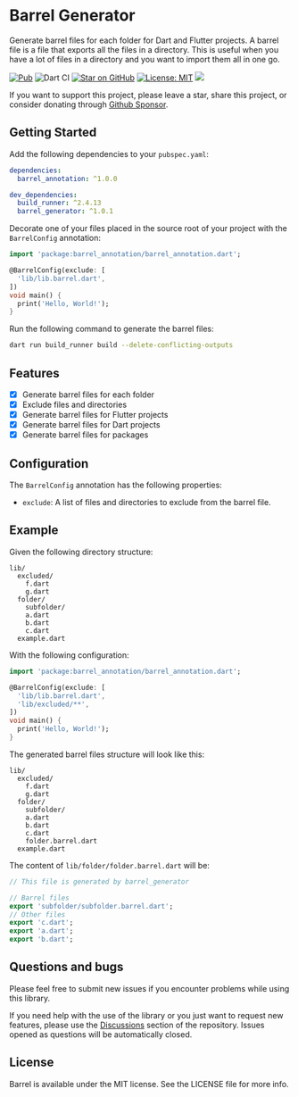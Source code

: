 # Barrel Generator

Generate barrel files for each folder for Dart and Flutter projects. A barrel file is a file that exports all the files in a directory. This is useful when you have a lot of files in a directory and you want to import them all in one go.

[![Pub](https://img.shields.io/pub/v/barrel_generator.svg)](https://pub.dev/packages/barrel_generator)
![Dart CI](https://github.com/AngeloAvv/barrel/workflows/Dart%20CI/badge.svg)
[![Star on GitHub](https://img.shields.io/github/stars/AngeloAvv/barrel.svg?style=flat&logo=github&colorB=deeppink&label=stars)](https://github.com/AngeloAvv/barrel)
[![License: MIT](https://img.shields.io/badge/license-MIT-purple.svg)](https://opensource.org/licenses/MIT)
[![](https://img.shields.io/static/v1?label=Sponsor&message=%E2%9D%A4&logo=GitHub&color=%23fe8e86)](https://github.com/sponsors/AngeloAvv)

If you want to support this project, please leave a star, share this project, or consider donating through [Github Sponsor](https://github.com/sponsors/AngeloAvv).

## Getting Started

Add the following dependencies to your `pubspec.yaml`:

```yaml
dependencies:
  barrel_annotation: ^1.0.0

dev_dependencies:
  build_runner: ^2.4.13
  barrel_generator: ^1.0.1
```

Decorate one of your files placed in the source root of your project with the `BarrelConfig` annotation:

```dart
import 'package:barrel_annotation/barrel_annotation.dart';

@BarrelConfig(exclude: [
  'lib/lib.barrel.dart',
])
void main() {
  print('Hello, World!');
}
```

Run the following command to generate the barrel files:

```bash
dart run build_runner build --delete-conflicting-outputs
```

## Features

- [x] Generate barrel files for each folder
- [x] Exclude files and directories
- [x] Generate barrel files for Flutter projects
- [x] Generate barrel files for Dart projects
- [x] Generate barrel files for packages

## Configuration

The `BarrelConfig` annotation has the following properties:

- `exclude`: A list of files and directories to exclude from the barrel file.

## Example

Given the following directory structure:

```
lib/
  excluded/
    f.dart
    g.dart
  folder/
    subfolder/
    a.dart
    b.dart
    c.dart
  example.dart
```

With the following configuration:

```dart
import 'package:barrel_annotation/barrel_annotation.dart';

@BarrelConfig(exclude: [
  'lib/lib.barrel.dart',
  'lib/excluded/**',
])
void main() {
  print('Hello, World!');
}
```

The generated barrel files structure will look like this:
```
lib/
  excluded/
    f.dart
    g.dart
  folder/
    subfolder/
    a.dart
    b.dart
    c.dart
    folder.barrel.dart
  example.dart
```

The content of `lib/folder/folder.barrel.dart` will be:
```dart
// This file is generated by barrel_generator

// Barrel files
export 'subfolder/subfolder.barrel.dart';
// Other files
export 'c.dart';
export 'a.dart';
export 'b.dart';
```

## Questions and bugs

Please feel free to submit new issues if you encounter problems while using this library.

If you need help with the use of the library or you just want to request new features, please use
the [Discussions](https://github.com/AngeloAvv/barrel/discussions) section of the
repository. Issues opened as questions will be automatically closed.


## License

Barrel is available under the MIT license. See the LICENSE file for more info.
